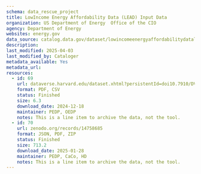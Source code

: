 ```yaml
---
schema: data_rescue_project 
title: LowIncome Energy Affordability Data (LEAD) Input Data
organization: US Department of Energy  Office of the CIO
agency: Department of Energy
websites: energy.gov
data_source: catalog.data.gov/dataset/lowincomeenergyaffordabilitydataleadtool2022update
description: 
last_modified: 2025-04-03
last_modified_by: Cataloger
metadata_available: Yes
metadata_url: 
resources:
  - id: 69
    url: dataverse.harvard.edu/dataset.xhtml?persistentId=doi10.7910/DVN/ZDV0KN
    format: PDF, CSV
    status: Finished
    size: 6.3
    download_date: 2024-12-18
    maintainer: PEDP, OEDP
    notes: This is a line item to archive the data, not the tool.
  - id: 70
    url: zenodo.org/records/14758685
    format: JSON, PDF, ZIP
    status: Finished
    size: 713.2
    download_date: 2025-01-28
    maintainer: PEDP, CaCo, HD
    notes: This is a line item to archive the data, not the tool.
---
```

